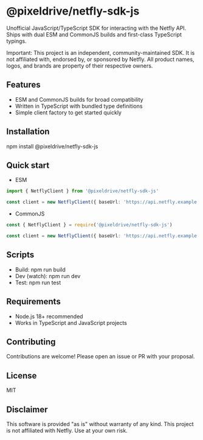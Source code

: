 # @pixeldrive/netfly-sdk-js

Unofficial JavaScript/TypeScript SDK for interacting with the Netfly API. Ships with dual ESM and CommonJS builds and first-class TypeScript typings.

Important: This project is an independent, community-maintained SDK. It is not affiliated with, endorsed by, or sponsored by Netfly. All product names, logos, and brands are property of their respective owners.

## Features

- ESM and CommonJS builds for broad compatibility
- Written in TypeScript with bundled type definitions
- Simple client factory to get started quickly

## Installation

npm install @pixeldrive/netfly-sdk-js

## Quick start

- ESM

```ts
import { NetflyClient } from '@pixeldrive/netfly-sdk-js'

const client = new NetflyClient({ baseUrl: 'https://api.netfly.example', apiKey: 'YOUR_API_KEY' })
```


- CommonJS
```ts
const { NetflyClient } = require('@pixeldrive/netfly-sdk-js')

const client = new NetflyClient({ baseUrl: 'https://api.netfly.example', apiKey: 'YOUR_API_KEY' })
```


## Scripts

- Build: npm run build
- Dev (watch): npm run dev
- Test: npm run test

## Requirements

- Node.js 18+ recommended
- Works in TypeScript and JavaScript projects

## Contributing

Contributions are welcome! Please open an issue or PR with your proposal.

## License

MIT

## Disclaimer

This software is provided "as is" without warranty of any kind. This project is not affiliated with Netfly. Use at your own risk.